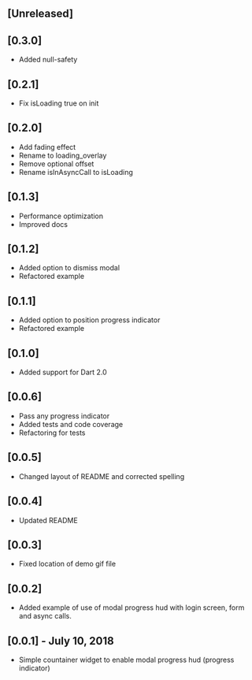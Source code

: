 ## [Unreleased]

## [0.3.0]
* Added null-safety

## [0.2.1]
* Fix isLoading true on init

## [0.2.0]
* Add fading effect
* Rename to loading_overlay
* Remove optional offset
* Rename isInAsyncCall to isLoading

## [0.1.3]
* Performance optimization
* Improved docs

## [0.1.2]
* Added option to dismiss modal
* Refactored example

## [0.1.1]
* Added option to position progress indicator
* Refactored example

## [0.1.0]
* Added support for Dart 2.0

## [0.0.6]
* Pass any progress indicator
* Added tests and code coverage
* Refactoring for tests

## [0.0.5]
* Changed layout of README and corrected spelling

## [0.0.4]
* Updated README

## [0.0.3]
* Fixed location of demo gif file

## [0.0.2]
* Added example of use of modal progress hud with login screen, form and async calls.

## [0.0.1] - July 10, 2018

* Simple countainer widget to enable modal progress hud (progress indicator)
